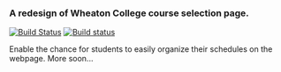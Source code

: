 ### A redesign of Wheaton College course selection page.
[![Build Status](https://travis-ci.com/Weiqi97/WheatonCourseSelection.svg?branch=master)](https://travis-ci.com/Weiqi97/WheatonCourseSelection)
[![Build status](https://ci.appveyor.com/api/projects/status/005c2bglsd9i8pe9/branch/master?svg=true)](https://ci.appveyor.com/project/Weiqi97/wheatoncourseselection-srtiv/branch/master)


Enable the chance for students to easily organize their schedules on the webpage. More soon...
